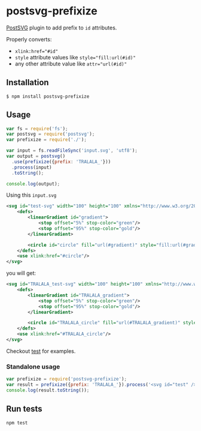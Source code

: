 # postsvg-prefixize

[PostSVG](https://github.com/kisenka/postsvg) plugin to add prefix to `id` attributes.

Properly converts:

- `xlink:href="#id"`
- `style` attribute values like `style="fill:url(#id)"`
- any other attribute value like `attr="url(#id)"`

## Installation

```
$ npm install postsvg-prefixize
```

## Usage

```js
var fs = require('fs');
var postsvg = require('postsvg');
var prefixize = require('./');

var input = fs.readFileSync('input.svg', 'utf8');
var output = postsvg()
  .use(prefixize({prefix: 'TRALALA_'}))
  .process(input)
  .toString();

console.log(output);
```

Using this `input.svg`

```svg
<svg id="test-svg" width="100" height="100" xmlns="http://www.w3.org/2000/svg" xmlns:xlink="http://www.w3.org/1999/xlink">
    <defs>
        <linearGradient id="gradient">
            <stop offset="5%" stop-color="green"/>
            <stop offset="95%" stop-color="gold"/>
        </linearGradient>

        <circle id="circle" fill="url(#gradient)" style="fill:url(#gradient)" cx="50" cy="50" r="50"/>
    </defs>
    <use xlink:href="#circle"/>
</svg>
```

you will get:

```svg
<svg id="TRALALA_test-svg" width="100" height="100" xmlns="http://www.w3.org/2000/svg" xmlns:xlink="http://www.w3.org/1999/xlink">
    <defs>
        <linearGradient id="TRALALA_gradient">
            <stop offset="5%" stop-color="green"/>
            <stop offset="95%" stop-color="gold"/>
        </linearGradient>

        <circle id="TRALALA_circle" fill="url(#TRALALA_gradient)" style="fill:url(#TRALALA_gradient)" cx="50" cy="50" r="50"/>
    </defs>
    <use xlink:href="#TRALALA_circle"/>
</svg>
```

Checkout [test](blob/master/test/prefixize.test.js#L8) for examples.

### Standalone usage

```js
var prefixize = require('postsvg-prefixize');
var result = prefixize({prefix: 'TRALALA_'}).process('<svg id="test" />');
console.log(result.toString());
```

## Run tests

```
npm test
```